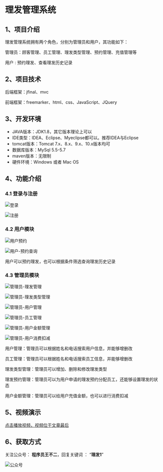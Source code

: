 # 理发管理系统

## 1、项目介绍

理发管理系统拥有两个角色，分别为管理员和用户，其功能如下：

管理员：顾客管理、员工管理、理发类型管理、预约管理、充值管理等

用户 : 预约理发、查看理发历史记录


## 2、项目技术

后端框架：jfinal、mvc

前端框架：freemarker、html、css、JavaScript、JQuery

## 3、开发环境

- JAVA版本：JDK1.8，其它版本理论上可以
- IDE类型：IDEA、Eclipse、Myeclipse都可以。推荐IDEA与Eclipse
- tomcat版本：Tomcat 7.x、8.x、9.x、10.x版本均可
- 数据库版本：MySql 5.5-5.7
- maven版本：无限制
- 硬件环境：Windows 或者 Mac OS


## 4、功能介绍

### 4.1 登录与注册

![登录](https://project-images-1256969109.cos.ap-chongqing.myqcloud.com/Typora-Images/202205292021379.jpg)

![注册](https://project-images-1256969109.cos.ap-chongqing.myqcloud.com/Typora-Images/202205292021476.jpg)

### 4.2 用户模块

![用户预约](https://project-images-1256969109.cos.ap-chongqing.myqcloud.com/Typora-Images/202205292021339.jpg)

![用户-预约查询](https://project-images-1256969109.cos.ap-chongqing.myqcloud.com/Typora-Images/202205292021609.jpg)

用户可以预约理发，也可以根据条件筛选查询理发历史记录

### 4.3 管理员模块

![管理员-理发管理](https://project-images-1256969109.cos.ap-chongqing.myqcloud.com/Typora-Images/202205292022623.jpg)

![管理员-理发类型管理](https://project-images-1256969109.cos.ap-chongqing.myqcloud.com/Typora-Images/202205292023520.jpg)

![管理员-用户管理](https://project-images-1256969109.cos.ap-chongqing.myqcloud.com/Typora-Images/202205292023671.jpg)

![管理员-员工管理](https://project-images-1256969109.cos.ap-chongqing.myqcloud.com/Typora-Images/202205292023559.jpg)

![管理员-用户金额管理](https://project-images-1256969109.cos.ap-chongqing.myqcloud.com/Typora-Images/202205292023679.jpg)

![管理员-用户消费扣减](https://project-images-1256969109.cos.ap-chongqing.myqcloud.com/Typora-Images/202205292023340.jpg)

用户管理：管理员可以根据姓名和电话搜索用户信息，并能够增删改

员工管理：管理员可以根据姓名和电话搜索员工信息，并能够增删改

理发类型管理：管理员可以增加、删除和修改理发类型

理发预约管理：管理员可以为用户申请的理发预约分配员工，还能够设置理发的状态

用户金额管理：管理员可以给用户充值金额，也可以进行消费扣减

## 5、视频演示

[点击播放视频，视频位于文章最后](输入链接)

## 6、获取方式

关注公众号： **程序员王不二**，回复关键词  ： “**理发1**”   



![公众号](https://project-images-1256969109.cos.ap-chongqing.myqcloud.com/Typora-Images/202205281253739.png)


